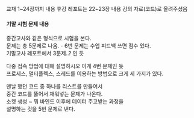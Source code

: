 교재 1~24장까지 내용
휴강 레포트는 22~23장 내용 강의 자료(코드)로 올려주셨음
#### 기말 시험 문제 내용
중간고사와 같은 형식으로 시험을 본다.  
문제는 총 5문제로 나옴. - 6번 문제는 수업 피드백 쓰면 점수 있다.  
기말고사 레포트에서 3문제..?  인 듯

다중 접속 방법에 대해 설명하시오 이게 4번 문제인 듯  
프로세스, 멀티플렉스, 스레드를 이용하는 방법으로 크게 세 가지가 있다.  

맨날 했던 코드 중 하나를 리스트를 만들어서  
중간 코드를 뚫어서 채워넣는 문제가 나온다.  
소켓 생성 ~ 뭐 바인드 이후에 데이터 주고받는 과정을   
설명하는 것을 5번 문제로 낸다.  
